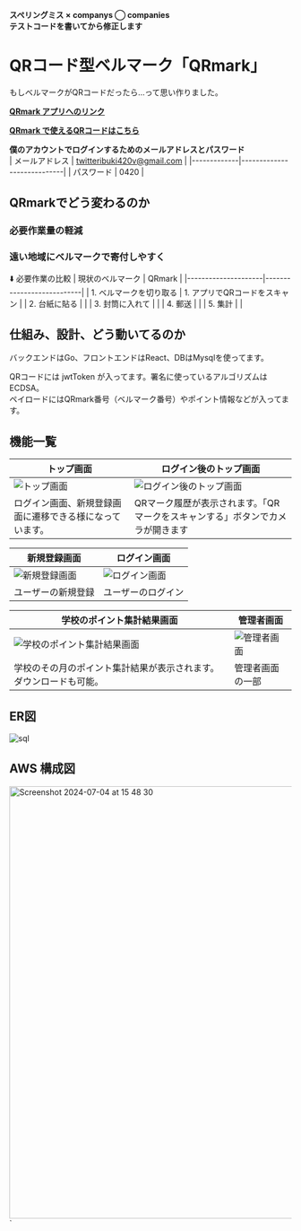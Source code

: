 **スペリングミス × companys    ◯ companies**<br/>
**テストコードを書いてから修正します**

# QRコード型ベルマーク「QRmark」

もしベルマークがQRコードだったら...って思い作りました。

<a href="https://ibukiqrmark.com">**QRmark アプリへのリンク**</a>

<a href="https://github.com/v420v/QRmarkQRcode">**QRmark で使えるQRコードはこちら**</a>

**僕のアカウントでログインするためのメールアドレスとパスワード**<br/>
| メールアドレス | twitteribuki420v@gmail.com |
|-------------|----------------------------|
| パスワード    |  0420                      |

## QRmarkでどう変わるのか
### 必要作業量の軽減
### 遠い地域にベルマークで寄付しやすく

⬇️ 必要作業の比較
| 現状のベルマーク       | QRmark                    |
|---------------------|---------------------------|
| 1. ベルマークを切り取る | 1. アプリでQRコードをスキャン |
| 2. 台紙に貼る         |                           |
| 3. 封筒に入れて        |                           |
| 4. 郵送              |                           |
| 5. 集計              |                           |

## 仕組み、設計、どう動いてるのか
バックエンドはGo、フロントエンドはReact、DBはMysqlを使ってます。

QRコードには jwtToken が入ってます。署名に使っているアルゴリズムはECDSA。<br/>
ペイロードにはQRmark番号（ベルマーク番号）やポイント情報などが入ってます。

## 機能一覧
| トップ画面                                                                                           | ログイン後のトップ画面                                                               |
| -------------------------------------------------------------------------------------------------- | -------------------------------------------------------------------------------- |
| ![トップ画面](https://github.com/user-attachments/assets/36cdd447-3891-4809-a64e-6f26748ef764) | ![ログイン後のトップ画面](https://github.com/v420v/QRmark/assets/106643445/5bf89b62-89d4-4441-a8ca-1ee2c8e9e25a)
| ログイン画面、新規登録画面に遷移できる様になっています。                                                     | QRマーク履歴が表示されます。「QRマークをスキャンする」ボタンでカメラが開きます |


| 新規登録画面                                                                                           | ログイン画面                                                                     |
| --------------------------------------------------------------------------------------------------   | ------------------------------------------------------------------------------ |
| ![新規登録画面](https://github.com/v420v/QRmark/assets/106643445/28e7b21e-da32-4bdf-8e28-90f6e180d867) | ![ログイン画面](https://github.com/v420v/QRmark/assets/106643445/96cdc311-5b1d-48d1-b8e5-9cd5e33d51ad)
| ユーザーの新規登録                                                                                      | ユーザーのログイン                                |

| 学校のポイント集計結果画面                                                                                           | 管理者画面                                                          |
| --------------------------------------------------------------------------------------------------   | ------------------------------------------------------------------------------ |
| ![学校のポイント集計結果画面](https://github.com/v420v/QRmark/assets/106643445/9c0a16f9-030b-4663-80fc-7e0fa2f5b20f) | ![管理者画面](https://github.com/user-attachments/assets/c2cdcd45-b8f5-42a8-81e6-a41afa53a16c)
| 学校のその月のポイント集計結果が表示されます。ダウンロードも可能。                                                           | 管理者画面の一部                                            |

## ER図
![sql](https://github.com/user-attachments/assets/f5228e9b-ac35-4140-8142-be9d001bd4db)


## AWS 構成図
<img width="771" alt="Screenshot 2024-07-04 at 15 48 30" src="https://github.com/v420v/QRmark/assets/106643445/0ed84a76-cda9-4af1-ae63-2fb79f8a82d5">
`


